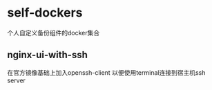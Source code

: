 # self-dockers

个人自定义备份组件的docker集合

## nginx-ui-with-ssh

在官方镜像基础上加入openssh-client 以便使用terminal连接到宿主机ssh server
